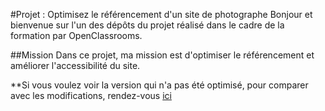 #Projet : Optimisez le référencement d'un site de photographe
Bonjour et bienvenue sur l'un des dépôts du projet réalisé dans le cadre de la formation par OpenClassrooms.

##Mission
Dans ce projet, ma mission est d'optimiser le référencement et améliorer l'accessibilité du site. 

**Si vous voulez voir la version qui n'a pas été optimisé, pour comparer avec les modifications, rendez-vous [ici](https://github.com/Pierre-Riverain/Projet-Optimisez-le-referencement-d-un-site-de-photographe-Avant-optimisation.git "Cliquez sur ce lien pour accéder au dépôt : Projet Optimisez le referencement d'un site de photographe Apres optimisation, hébergé sur github.")